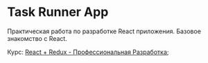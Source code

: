 # Task Runner App

Практическая работа по разработке React приложения. Базовое знакомство с React.

Курс: [React + Redux - Профессиональная Разработка](https://www.udemy.com/course/pro-react-redux/);
